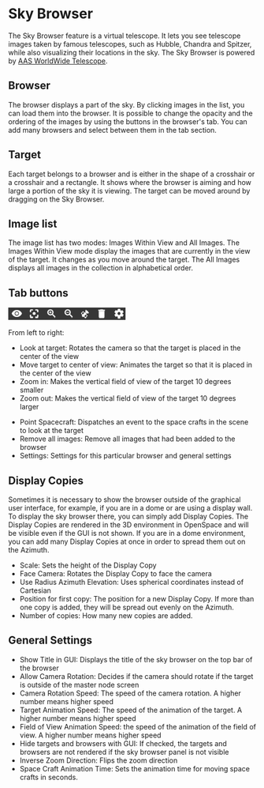 # Sky Browser

The Sky Browser feature is a virtual telescope. It lets you see telescope images taken by famous telescopes, such as Hubble, Chandra and Spitzer, while also visualizing their locations in the sky. The Sky Browser is powered by [AAS WorldWide Telescope](http://worldwidetelescope.org/webclient/).

## Browser
The browser displays a part of the sky. By clicking images in the list, you can load them into the browser. It is possible to change the opacity and the ordering of the images by using the buttons in the browser's tab. You can add many browsers and select between them in the tab section.

## Target
Each target belongs to a browser and is either in the shape of a crosshair or a crosshair and a rectangle. It shows where the browser is aiming and how large a portion of the sky it is viewing. The target can be moved around by dragging on the Sky Browser.

## Image list
The image list has two modes: Images Within View and All Images. The Images Within View mode display the images that are currently in the view of the target. It changes as you move around the target. The All Images displays all images in the collection in alphabetical order.

## Tab buttons
![Tab buttons](tabbuttons.png)

From left to right:

- Look at target: Rotates the camera so that the target is placed in the center of the view
- Move target to center of view: Animates the target so that it is placed in the center of the view
- Zoom in: Makes the vertical field of view of the target 10 degrees smaller
- Zoom out: Makes the vertical field of view of the target 10 degrees larger

* Point Spacecraft: Dispatches an event to the space crafts in the scene to look at the target
* Remove all images: Remove all images that had been added to the browser
* Settings: Settings for this particular browser and general settings

## Display Copies
Sometimes it is necessary to show the browser outside of the graphical user interface, for example, if you are in a dome or are using a display wall. To display the sky browser there, you can simply add Display Copies. The Display Copies are rendered in the 3D environment in OpenSpace and will be visible even if the GUI is not shown. If you are in a dome environment, you can add many Display Copies at once in order to spread them out on the Azimuth.

- Scale: Sets the height of the Display Copy
- Face Camera: Rotates the Display Copy to face the camera
- Use Radius Azimuth Elevation: Uses spherical coordinates instead of Cartesian
- Position for first copy: The position for a new Display Copy. If more than one copy is added, they will be spread out evenly on the Azimuth.
- Number of copies: How many new copies are added.

## General Settings
- Show Title in GUI: Displays the title of the sky browser on the top bar of the browser
- Allow Camera Rotation: Decides if the camera should rotate if the target is outside of the master node screen
- Camera Rotation Speed: The speed of the camera rotation. A higher number means higher speed
- Target Animation Speed: The speed of the animation of the target. A higher number means higher speed
- Field of View Animation Speed: the speed of the animation of the field of view. A higher number means higher speed
- Hide targets and browsers with GUI: If checked, the targets and browsers are not rendered if the sky browser panel is not visible
- Inverse Zoom Direction: Flips the zoom direction
- Space Craft Animation Time: Sets the animation time for moving space crafts in seconds.
